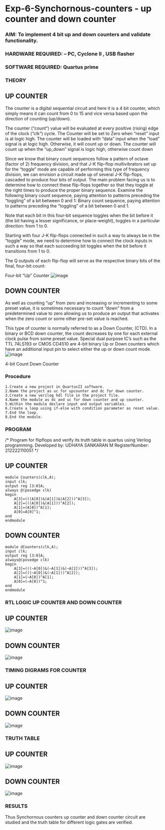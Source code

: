 # Exp-6-Synchornous-counters - up counter and down counter 
### AIM: To implement 4 bit up and down counters and validate  functionality.
### HARDWARE REQUIRED:  – PC, Cyclone II , USB flasher
### SOFTWARE REQUIRED:   Quartus prime
### THEORY 

## UP COUNTER 
The counter is a digital sequential circuit and here it is a 4 bit counter, which simply means it can count from 0 to 15 and vice versa based upon the direction of counting (up/down). 

The counter (“count“) value will be evaluated at every positive (rising) edge of the clock (“clk“) cycle.
The Counter will be set to Zero when “reset” input is at logic high.
The counter will be loaded with “data” input when the “load” signal is at logic high. Otherwise, it will count up or down.
The counter will count up when the “up_down” signal is logic high, otherwise count down

Since we know that binary count sequences follow a pattern of octave (factor of 2) frequency division, and that J-K flip-flop multivibrators set up for the “toggle” mode are capable of performing this type of frequency division, we can envision a circuit made up of several J-K flip-flops, cascaded to produce four bits of output.
The main problem facing us is to determine how to connect these flip-flops together so that they toggle at the right times to produce the proper binary sequence.
Examine the following binary count sequence, paying attention to patterns preceding the “toggling” of a bit between 0 and 1:
Binary count sequence, paying attention to patterns preceding the “toggling” of a bit between 0 and 1.

Note that each bit in this four-bit sequence toggles when the bit before it (the bit having a lesser significance, or place-weight), toggles in a particular direction: from 1 to 0.



 
 

Starting with four J-K flip-flops connected in such a way to always be in the “toggle” mode, we need to determine how to connect the clock inputs in such a way so that each succeeding bit toggles when the bit before it transitions from 1 to 0.

The Q outputs of each flip-flop will serve as the respective binary bits of the final, four-bit count:

 
 

Four-bit “Up” Counter
![image](https://user-images.githubusercontent.com/36288975/169644758-b2f4339d-9532-40c5-af40-8f4f8c942e2c.png)



## DOWN COUNTER 

As well as counting “up” from zero and increasing or incrementing to some preset value, it is sometimes necessary to count “down” from a predetermined value to zero allowing us to produce an output that activates when the zero count or some other pre-set value is reached.

This type of counter is normally referred to as a Down Counter, (CTD). In a binary or BCD down counter, the count decreases by one for each external clock pulse from some preset value. Special dual purpose IC’s such as the TTL 74LS193 or CMOS CD4510 are 4-bit binary Up or Down counters which have an additional input pin to select either the up or down count mode.
![image](https://user-images.githubusercontent.com/36288975/169644844-1a14e123-7228-4ed8-81a9-eb937dff4ac8.png)


4-bit Count Down Counter
### Procedure
```
1.Create a new project in QuartusII software.
2.Name the project as uc for upcounter and dc for down counter.
3.Create a new verilog hdl file in the project file.
4.Name the module as dc and uc for down counter and up counter.
5.Within the module declare input and output variables.
6.Create a loop using if-else with condition parameter as reset value.
7.End the loop.
8.End the module.
```
### PROGRAM 
/*
Program for flipflops  and verify its truth table in quartus using Verilog programming.
Developed by: UDHAYA SANKARAN M 
RegisterNumber: 212222110051
*/
## UP COUNTER
```
module Counters(clk,A);
input clk;
output reg [3:0]A;
always @(posedge clk)
begin
	A[3]=(((A[0])&(A[1])&(A[2]))^A[3]);
	A[2]=(((A[0])&(A[1]))^A[2]);
	A[1]=(A[0])^A[1];
	A[0]=A[0]^1;
end
endmodule
```
## DOWN COUNTER
```
module dCounters(clk,A);
input clk;
output reg [3:0]A;
always@(posedge clk)
begin
	A[3]=(((~A[0])&(~A[1])&(~A[2]))^A[3]);
	A[2]=(((~A[0])&(~A[1]))^A[2]);
	A[1]=(~A[0])^A[1];
	A[0]=(~A[0])^1;
end
endmodule
```
### RTL LOGIC UP COUNTER AND DOWN COUNTER  

## UP COUNTER
![image](https://github.com/Udhayasankaran04/Exp-7-Synchornous-counters-/assets/119393933/db5a9056-5cae-47f8-912c-28b5515b3fdd)

## DOWN COUNTER
![image](https://github.com/Udhayasankaran04/Exp-7-Synchornous-counters-/assets/119393933/bbb9d497-38e6-44ae-a29c-3639a2ae58bd)


### TIMING DIGRAMS FOR COUNTER  

## UP COUNTER
![image](https://github.com/Udhayasankaran04/Exp-7-Synchornous-counters-/assets/119393933/a248a37e-cc8f-4c15-8cac-0aab8957f159)

## DOWN COUNTER
![image](https://github.com/Udhayasankaran04/Exp-7-Synchornous-counters-/assets/119393933/912bc3f6-3551-49af-96fa-3444d597aaa6)

### TRUTH TABLE 

## UP COUNTER
![image](https://github.com/Udhayasankaran04/Exp-7-Synchornous-counters-/assets/119393933/3e29b7ac-f073-4cb4-8989-7f9eae554317)

## DOWN COUNTER
![image](https://github.com/Udhayasankaran04/Exp-7-Synchornous-counters-/assets/119393933/418e4d9f-516f-4b49-81b9-da67afb701a1)

### RESULTS 
Thus Synchornous counters up counter and down counter circuit are studied and the truth table for different logic gates are verified.
